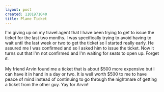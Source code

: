 ```yaml
--- 
layout: post
created: 1101971040
title: Plane Ticket
---
```

I'm giving up on my travel agent that I have been trying to get to issue the ticket for the last two months.  I was specifically trying to avoid having to wait until the last week or two to get the ticket so I started really early.  He assured me I was confirmed and so I asked him to issue the ticket.  Now it turns out that I'm not confirmed and I'm waiting for seats to open up.  Forget it.
<br />
<br />My friend Arvin found me a ticket that is about $500 more expensive but I can have it in hand in a day or two.  It is well worth $500 to me to have peace of mind instead of continuing to go through the nightmare of getting a ticket from the other guy.  Yay for Arvin!
